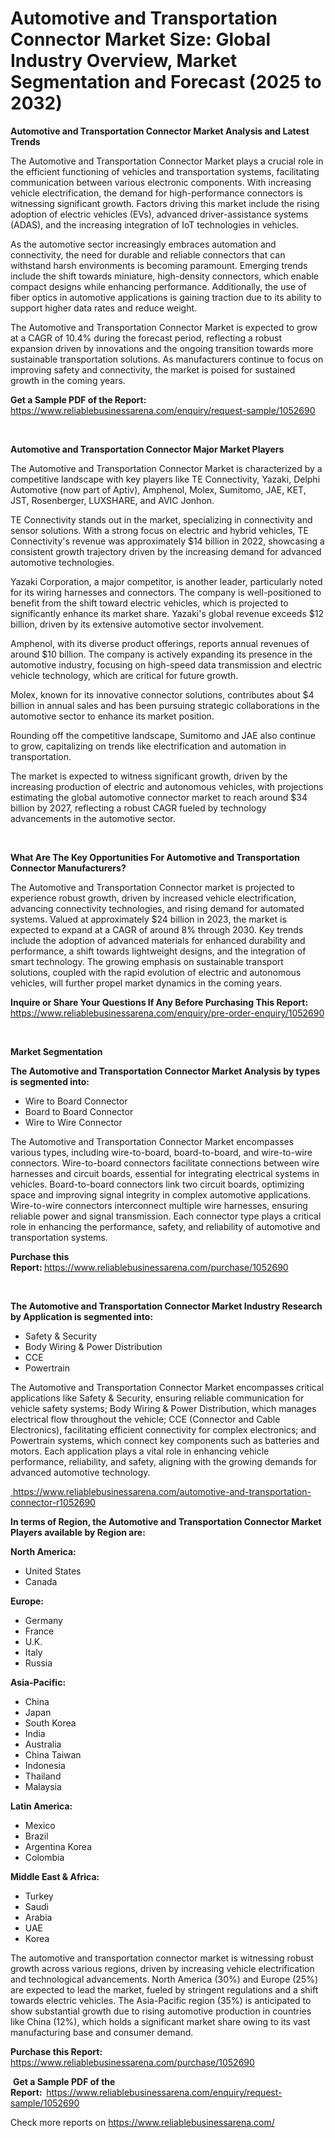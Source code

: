 <p><h1>Automotive and Transportation Connector Market Size: Global Industry Overview, Market Segmentation and Forecast (2025 to 2032)</h1></p><p><strong>Automotive and Transportation Connector Market Analysis and Latest Trends</strong></p>
<p><p>The Automotive and Transportation Connector Market plays a crucial role in the efficient functioning of vehicles and transportation systems, facilitating communication between various electronic components. With increasing vehicle electrification, the demand for high-performance connectors is witnessing significant growth. Factors driving this market include the rising adoption of electric vehicles (EVs), advanced driver-assistance systems (ADAS), and the increasing integration of IoT technologies in vehicles.</p><p>As the automotive sector increasingly embraces automation and connectivity, the need for durable and reliable connectors that can withstand harsh environments is becoming paramount. Emerging trends include the shift towards miniature, high-density connectors, which enable compact designs while enhancing performance. Additionally, the use of fiber optics in automotive applications is gaining traction due to its ability to support higher data rates and reduce weight.</p><p>The Automotive and Transportation Connector Market is expected to grow at a CAGR of 10.4% during the forecast period, reflecting a robust expansion driven by innovations and the ongoing transition towards more sustainable transportation solutions. As manufacturers continue to focus on improving safety and connectivity, the market is poised for sustained growth in the coming years.</p></p>
<p><strong>Get a Sample PDF of the Report:&nbsp;</strong> <a href="https://www.reliablebusinessarena.com/enquiry/request-sample/1052690?utm_campaign=2635&utm_medium=2&utm_source=Github&utm_content=ia&utm_term=22032025&utm_id=automotive-and-transportation-connector">https://www.reliablebusinessarena.com/enquiry/request-sample/1052690</a></p>
<p>&nbsp;</p>
<p><strong>Automotive and Transportation Connector Major Market Players</strong></p>
<p><p>The Automotive and Transportation Connector Market is characterized by a competitive landscape with key players like TE Connectivity, Yazaki, Delphi Automotive (now part of Aptiv), Amphenol, Molex, Sumitomo, JAE, KET, JST, Rosenberger, LUXSHARE, and AVIC Jonhon.</p><p>TE Connectivity stands out in the market, specializing in connectivity and sensor solutions. With a strong focus on electric and hybrid vehicles, TE Connectivity's revenue was approximately $14 billion in 2022, showcasing a consistent growth trajectory driven by the increasing demand for advanced automotive technologies.</p><p>Yazaki Corporation, a major competitor, is another leader, particularly noted for its wiring harnesses and connectors. The company is well-positioned to benefit from the shift toward electric vehicles, which is projected to significantly enhance its market share. Yazaki's global revenue exceeds $12 billion, driven by its extensive automotive sector involvement.</p><p>Amphenol, with its diverse product offerings, reports annual revenues of around $10 billion. The company is actively expanding its presence in the automotive industry, focusing on high-speed data transmission and electric vehicle technology, which are critical for future growth.</p><p>Molex, known for its innovative connector solutions, contributes about $4 billion in annual sales and has been pursuing strategic collaborations in the automotive sector to enhance its market position. </p><p>Rounding off the competitive landscape, Sumitomo and JAE also continue to grow, capitalizing on trends like electrification and automation in transportation.</p><p>The market is expected to witness significant growth, driven by the increasing production of electric and autonomous vehicles, with projections estimating the global automotive connector market to reach around $34 billion by 2027, reflecting a robust CAGR fueled by technology advancements in the automotive sector.</p></p>
<p>&nbsp;</p>
<p><strong>What Are The Key Opportunities For Automotive and Transportation Connector Manufacturers?</strong></p>
<p><p>The Automotive and Transportation Connector market is projected to experience robust growth, driven by increased vehicle electrification, advancing connectivity technologies, and rising demand for automated systems. Valued at approximately $24 billion in 2023, the market is expected to expand at a CAGR of around 8% through 2030. Key trends include the adoption of advanced materials for enhanced durability and performance, a shift towards lightweight designs, and the integration of smart technology. The growing emphasis on sustainable transport solutions, coupled with the rapid evolution of electric and autonomous vehicles, will further propel market dynamics in the coming years.</p></p>
<p><strong>Inquire or Share Your Questions If Any Before Purchasing This Report:</strong> <a href="https://www.reliablebusinessarena.com/enquiry/pre-order-enquiry/1052690?utm_campaign=2635&utm_medium=2&utm_source=Github&utm_content=ia&utm_term=22032025&utm_id=automotive-and-transportation-connector">https://www.reliablebusinessarena.com/enquiry/pre-order-enquiry/1052690</a></p>
<p>&nbsp;</p>
<p><strong>Market Segmentation</strong></p>
<p><strong>The Automotive and Transportation Connector Market Analysis by types is segmented into:</strong></p>
<p><ul><li>Wire to Board Connector</li><li>Board to Board Connector</li><li>Wire to Wire Connector</li></ul></p>
<p><p>The Automotive and Transportation Connector Market encompasses various types, including wire-to-board, board-to-board, and wire-to-wire connectors. Wire-to-board connectors facilitate connections between wire harnesses and circuit boards, essential for integrating electrical systems in vehicles. Board-to-board connectors link two circuit boards, optimizing space and improving signal integrity in complex automotive applications. Wire-to-wire connectors interconnect multiple wire harnesses, ensuring reliable power and signal transmission. Each connector type plays a critical role in enhancing the performance, safety, and reliability of automotive and transportation systems.</p></p>
<p><strong>Purchase this Report:&nbsp;</strong><a href="https://www.reliablebusinessarena.com/purchase/1052690?utm_campaign=2635&utm_medium=2&utm_source=Github&utm_content=ia&utm_term=22032025&utm_id=automotive-and-transportation-connector">https://www.reliablebusinessarena.com/purchase/1052690</a></p>
<p>&nbsp;</p>
<p><strong>The Automotive and Transportation Connector Market Industry Research by Application is segmented into:</strong></p>
<p><ul><li>Safety & Security</li><li>Body Wiring & Power Distribution</li><li>CCE</li><li>Powertrain</li></ul></p>
<p><p>The Automotive and Transportation Connector Market encompasses critical applications like Safety & Security, ensuring reliable communication for vehicle safety systems; Body Wiring & Power Distribution, which manages electrical flow throughout the vehicle; CCE (Connector and Cable Electronics), facilitating efficient connectivity for complex electronics; and Powertrain systems, which connect key components such as batteries and motors. Each application plays a vital role in enhancing vehicle performance, reliability, and safety, aligning with the growing demands for advanced automotive technology.</p></p>
<p><a href="https://www.reliablebusinessarena.com/automotive-and-transportation-connector-r1052690?utm_campaign=2635&utm_medium=2&utm_source=Github&utm_content=ia&utm_term=22032025&utm_id=automotive-and-transportation-connector">&nbsp;https://www.reliablebusinessarena.com/automotive-and-transportation-connector-r1052690</a></p>
<p><strong>In terms of Region, the Automotive and Transportation Connector Market Players available by Region are:</strong></p>
<p>
    <p> <strong> North America: </strong>
        <ul>
            <li>United States</li>
            <li>Canada</li>
        </ul>
        </p> 
    <p> <strong> Europe: </strong>
        <ul>
            <li>Germany</li>
            <li>France</li>
            <li>U.K.</li>
            <li>Italy</li>
            <li>Russia</li>
        </ul>
        </p> 
    <p> <strong> Asia-Pacific: </strong>
        <ul>
            <li>China</li>
            <li>Japan</li>
            <li>South Korea</li>
            <li>India</li>
            <li>Australia</li>
            <li>China Taiwan</li>
            <li>Indonesia</li>
            <li>Thailand</li>
            <li>Malaysia</li>
        </ul>
        </p> 
    <p> <strong> Latin America: </strong>
        <ul>
            <li>Mexico</li>
            <li>Brazil</li>
            <li>Argentina Korea</li>
            <li>Colombia</li>
        </ul>
        </p> 
    <p> <strong> Middle East & Africa: </strong>
        <ul>
            <li>Turkey</li>
            <li>Saudi</li>
            <li>Arabia</li>
            <li>UAE</li>
            <li>Korea</li>
        </ul>
    </p>
    </p>
<p><p>The automotive and transportation connector market is witnessing robust growth across various regions, driven by increasing vehicle electrification and technological advancements. North America (30%) and Europe (25%) are expected to lead the market, fueled by stringent regulations and a shift towards electric vehicles. The Asia-Pacific region (35%) is anticipated to show substantial growth due to rising automotive production in countries like China (12%), which holds a significant market share owing to its vast manufacturing base and consumer demand.</p></p>
<p><strong>Purchase this Report: </strong><a href="https://www.reliablebusinessarena.com/purchase/1052690?utm_campaign=2635&utm_medium=2&utm_source=Github&utm_content=ia&utm_term=22032025&utm_id=automotive-and-transportation-connector">https://www.reliablebusinessarena.com/purchase/1052690</a></p>
<p>&nbsp;<strong>Get a Sample PDF of the Report:&nbsp;&nbsp;</strong><a href="https://www.reliablebusinessarena.com/enquiry/request-sample/1052690?utm_campaign=2635&utm_medium=2&utm_source=Github&utm_content=ia&utm_term=22032025&utm_id=automotive-and-transportation-connector">https://www.reliablebusinessarena.com/enquiry/request-sample/1052690</a></p>
<p><strong></strong></p>
<p>Check more reports on <a href="https://www.reliablebusinessarena.com/?utm_campaign=2635&utm_medium=2&utm_source=Github&utm_content=ia&utm_term=22032025&utm_id=automotive-and-transportation-connector">https://www.reliablebusinessarena.com/</a></p>